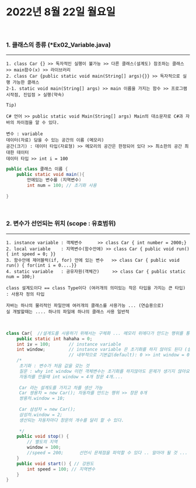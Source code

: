 # 2022년 8월 22일 월요일
</br>

<!-- ## 혼자 공부하는 자바 기반 수업 진행
</br> -->

### 1. 클래스의 종류 (*Ex02_Variable.java)
---
    1. class Car {} >> 독자적인 실행이 불가능 >> 다른 클래스(설계도) 참조하는 클래스 >> main함수(x) >> 라이브러리
    2. class Car {public static void main(String[] args){}} >> 독자적으로 실행 가능한 클래스
    2-1. static void main(String[] args) >> main 이름을 가지는 함수 >> 프로그램 시작점, 진입점 > 실행(약속)

    Tip)

    C# 언어 >> public static void Main(String[] args) Main의 대소문자로 C#과 자바의 차이점을 알 수 있다.

    변수 : variable
    데이터(자료) 담을 수 있는 공간의 이름 (메모리)
    공간(크기) : 데이터 타입(자료형) >> 메모리의 공간은 한정되어 있다 >> 최소한의 공간 최대한 데이터
    데이터 타입 >> int i = 100

```java
public class 클래스 이름 {
	public static void main(){
		안에있는 변수를 (지역변수)
		int num = 100; // 초기화 사용
	
}
```
</br>

### 2. 변수가 선언되는 위치 (scope : 유효범위)
---
    1. instance variable : 객체변수		 >> class Car { int number = 2000;}
    2. local variable	 : 지역변수(함수안에) >> class Car { public void run() { int speed = 0; }}
    3. 함수안에 제어블럭(if, for) 안에 있는 변수	 >> class Car { public void run() { for(int i = 0....}}
    4. static variable	 : 공유자원(객체간)	 >> class Car { public static num = 100;)

    class 설계도이다 == class Type이다 (여러개의 의미있는 작은 타입을 가지는 큰 타입) : 사용자 정의 타입

    자바는 하나의 물리적인 파일안에 여러개의 클래스를 사용가능 ... (연습용으로)
    실 개발할때는 .... 하나의 파일에 하나의 클래스 사용 일반적

</br>

``` java
class Car{  //설계도를 사용하기 위해서는 구체화 ... 메모리 위에다가 만드는 행위를 통해서 (연산자 new)
	public static int hahaha = 0;
	int iv = 100;		// instance variable
	int window;			// instance variable 은 초기화를 하지 않아도 된다 (설계도의 확장성을 위함)
						// 내부적으로 기본값(default): 0 >> int window = 0 인 것이죠
	/*
	 초기화 : 변수가 처음 값을 갖는 것
	 질문 : why int window 이런 객체변수는 초기화를 하지않아도 문제가 생기지 않아요
	 자동차를 만들때 int window = 4개 창문 4개....
	 
	 Car 라는 설계도를 가지고 차를 생산 가능
	 Car 쌍용차 = new Car(); 자동차를 만드는 행위 >> 창문 0개
	 쌍용차.window = 10;
	 
	 Car 삼성차 = new Car();
	 삼성차.window = 2;
	 생산되는 자동차마다 창문의 개수를 달리 할 수 있다.
	 
	 */
	public void stop() {
		// 별도의 지역
		window = 100;
		//speed = 200;		선언시 문제점을 파악할 수 있다 .. 알아야 될 것 ...
	}
	public void start() { // 강원도
		int speed = 100; // 지역변수
	}
}
```

